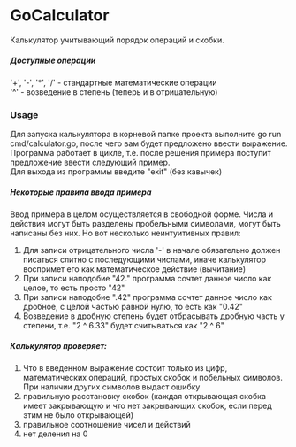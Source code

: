 # GoCalculator

Калькулятор учитывающий порядок операций и скобки.  

##### Доступные операции  
'+', '-', '*', '/' - стандартные математические операции  
'^' - возведение в степень (теперь и в отрицательную)

### Usage 
Для запуска калькулятора в корневой папке проекта выполните go run cmd/calculator.go, после чего вам будет предложено ввести выражение.  
Программа работает в цикле, т.е. после решения примера поступит предложение ввести следующий пример.  
Для выхода из программы введите "exit" (без кавычек)  

##### Некоторые правила ввода примера  
Ввод примера в целом осуществляется в свободной форме.  Числа и действия могут быть разделены пробельными символами, могут быть написаны без них. Но вот несколько неинтуитивных правил:  
1) Для записи отрицательного числа '-' в начале обязательно должен писаться слитно с последующими числами, иначе калькулятор воспримет его как математическое действие (вычитание)  
2) При записи наподобие "42." программа сочтет данное число как целое, то есть просто "42"  
3) При записи наподобие ".42" программа сочтет данное число как дробное, с целой частью равной нулю, то есть как "0.42"  
4) Возведение в дробную степень будет отбрасывать дробную часть у степени, т.е. "2 ^ 6.33" будет считываться как "2 ^ 6"  

##### Калькулятор проверяет:  
1) Что в введенном выражение состоит только из цифр, математических операций, простых скобок и побельных символов. При наличии других символов выдаст ошибку  
2) правильную расстановку скобок (каждая открывающая скобка имеет закрывающую и что нет закрывающих скобок, если перед этим не было открывающей)  
3) правильное соотношение чисел и действий
4) нет деления на 0
